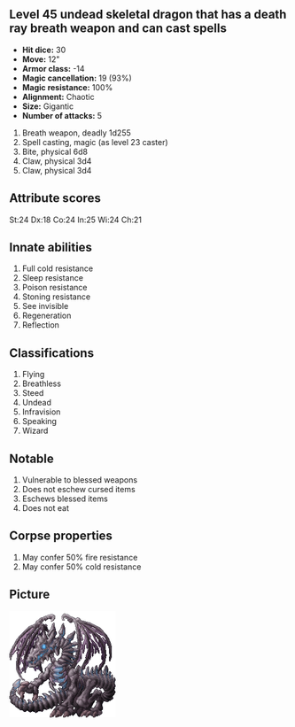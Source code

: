 ## Level 45 undead skeletal dragon that has a death ray breath weapon and can cast spells
- **Hit dice:** 30
- **Move:** 12"
- **Armor class:** -14
- **Magic cancellation:** 19 (93%)
- **Magic resistance:** 100%
- **Alignment:** Chaotic
- **Size:** Gigantic
- **Number of attacks:** 5
1. Breath weapon, deadly 1d255
2. Spell casting, magic (as level 23 caster)
3. Bite, physical 6d8
4. Claw, physical 3d4
5. Claw, physical 3d4
## Attribute scores
St:24 Dx:18 Co:24 In:25 Wi:24 Ch:21
## Innate abilities
1. Full cold resistance
2. Sleep resistance
3. Poison resistance
4. Stoning resistance
5. See invisible
6. Regeneration
7. Reflection
## Classifications
1. Flying
2. Breathless
3. Steed
4. Undead
5. Infravision
6. Speaking
7. Wizard
## Notable
1. Vulnerable to blessed weapons
2. Does not eschew cursed items
3. Eschews blessed items
4. Does not eat
## Corpse properties
1. May confer 50% fire resistance
2. May confer 50% cold resistance
## Picture
![Elder dracolich](https://github.com/hyvanmielenpelit/GnollHackTileSet/blob/main/Monsters/elder_dracolich/elder_dracolich.png)
